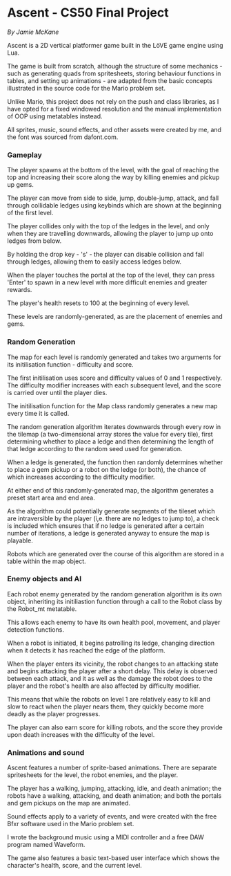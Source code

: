 # Ascent - CS50 Final Project

*By Jamie McKane*

Ascent is a 2D vertical platformer game built in the LöVE game engine using Lua.

The game is built from scratch, although the structure of some mechanics - such as generating quads from spritesheets, storing behaviour functions in tables, and setting up animations - are adapted from the basic concepts illustrated in the source code for the Mario problem set.

Unlike Mario, this project does not rely on the push and class libraries, as I have opted for a fixed windowed resolution and the manual implementation of OOP using metatables instead.

All sprites, music, sound effects, and other assets were created by me, and the font was sourced from dafont.com.

### Gameplay

The player spawns at the bottom of the level, with the goal of reaching the top and increasing their score along the way by killing enemies and pickup up gems.

The player can move from side to side, jump, double-jump, attack, and fall through collidable ledges using keybinds which are shown at the beginning of the first level.

The player collides only with the top of the ledges in the level, and only when they are travelling downwards, allowing the player to jump up onto ledges from below.

By holding the drop key - 's' - the player can disable collision and fall through ledges, allowing them to easily access ledges below.

When the player touches the portal at the top of the level, they can press 'Enter' to spawn in a new level with more difficult enemies and greater rewards.

The player's health resets to 100 at the beginning of every level.

These levels are randomly-generated, as are the placement of enemies and gems.

### Random Generation

The map for each level is randomly generated and takes two arguments for its initilisation function - difficulty and score.

The first initilisation uses score and difficulty values of 0 and 1 respectively. The difficulty modifier increases with each subsequent level, and the score is carried over until the player dies.

The initilisation function for the Map class randomly generates a new map every time it is called.

The random generation algorithm iterates downwards through every row in the tilemap (a two-dimensional array stores the value for every tile), first determining whether to place a ledge and then determining the length of that ledge according to the random seed used for generation.

When a ledge is generated, the function then randomly determines whether to place a gem pickup or a robot on the ledge (or both), the chance of which increases according to the difficulty modifier.

At either end of this randomly-generated map, the algorithm generates a preset start area and end area.

As the algorithm could potentially generate segments of the tileset which are intraversible by the player (i,e. there are no ledges to jump to), a check is included which ensures that if no ledge is generated after a certain number of iterations, a ledge is generated anyway to ensure the map is playable.

Robots which are generated over the course of this algorithm are stored in a table within the map object.

### Enemy objects and AI

Each robot enemy generated by the random generation algorithm is its own object, inheriting its initiliastion function through a call to the Robot class by the Robot_mt metatable.

This allows each enemy to have its own health pool, movement, and player detection functions.

When a robot is initiated, it begins patrolling its ledge, changing direction when it detects it has reached the edge of the platform.

When the player enters its vicinity, the robot changes to an attacking state and begins attacking the player after a short delay. This delay is observed between each attack, and it as well as the damage the robot does to the player and the robot's health are also affected by difficulty modifier.

This means that while the robots on level 1 are relatively easy to kill and slow to react when the player nears them, they quickly become more deadly as the player progresses.

The player can also earn score for killing robots, and the score they provide upon death increases with the difficulty of the level.

### Animations and sound

Ascent features a number of sprite-based animations. There are separate spritesheets for the level, the robot enemies, and the player.

The player has a walking, jumping, attacking, idle, and death animation; the robots have a walking, attacking, and death animation; and both the portals and gem pickups on the map are animated.

Sound effects apply to a variety of events, and were created with the free Bfxr software used in the Mario problem set.

I wrote the background music using a MIDI controller and a free DAW program named Waveform.

The game also features a basic text-based user interface which shows the character's health, score, and the current level.
